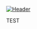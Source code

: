 [![Header](https://raw.githubusercontent.com/MartinHeinz/<OWNER>/<OWNER>/readme_header.png "Header")](https://some-url.dev/)

TEST
